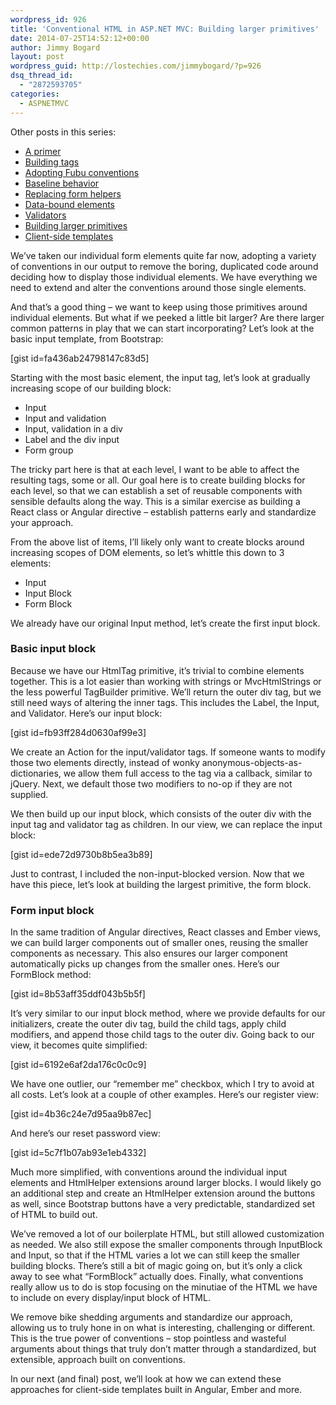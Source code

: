 ```yaml
---
wordpress_id: 926
title: 'Conventional HTML in ASP.NET MVC: Building larger primitives'
date: 2014-07-25T14:52:12+00:00
author: Jimmy Bogard
layout: post
wordpress_guid: http://lostechies.com/jimmybogard/?p=926
dsq_thread_id:
  - "2872593705"
categories:
  - ASPNETMVC
---
```

Other posts in this series:

  * [A primer](http://lostechies.com/jimmybogard/2013/07/18/conventional-html-in-asp-net-mvc-a-primer/)
  * [Building tags](http://lostechies.com/jimmybogard/2013/08/13/conventional-html-in-asp-net-mvc-building-tags/)
  * [Adopting Fubu conventions](http://lostechies.com/jimmybogard/2014/07/11/conventional-html-in-asp-net-mvc-adopting-fubu-conventions/)
  * [Baseline behavior](http://lostechies.com/jimmybogard/2014/07/17/conventional-html-in-asp-net-mvc-baseline-behavior/)
  * [Replacing form helpers](http://lostechies.com/jimmybogard/2014/07/22/conventional-html-in-asp-net-mvc-replacing-form-helpers/)
  * [Data-bound elements](http://lostechies.com/jimmybogard/2014/07/23/conventional-html-in-asp-net-mvc-data-bound-elements/)
  * [Validators](http://lostechies.com/jimmybogard/2014/07/24/conventional-html-in-asp-net-mvc-validators/)
  * [Building larger primitives](http://lostechies.com/jimmybogard/2014/07/25/conventional-html-in-asp-net-mvc-building-larger-primitives/)
  * [Client-side templates](http://lostechies.com/jimmybogard/2014/08/14/conventional-html-in-asp-net-mvc-client-side-templates/)

We’ve taken our individual form elements quite far now, adopting a variety of conventions in our output to remove the boring, duplicated code around deciding how to display those individual elements. We have everything we need to extend and alter the conventions around those single elements.

And that’s a good thing – we want to keep using those primitives around individual elements. But what if we peeked a little bit larger? Are there larger common patterns in play that we can start incorporating? Let’s look at the basic input template, from Bootstrap:

[gist id=fa436ab24798147c83d5]

Starting with the most basic element, the input tag, let’s look at gradually increasing scope of our building block:

  * Input
  * Input and validation
  * Input, validation in a div
  * Label and the div input
  * Form group

The tricky part here is that at each level, I want to be able to affect the resulting tags, some or all. Our goal here is to create building blocks for each level, so that we can establish a set of reusable components with sensible defaults along the way. This is a similar exercise as building a React class or Angular directive – establish patterns early and standardize your approach.

From the above list of items, I’ll likely only want to create blocks around increasing scopes of DOM elements, so let’s whittle this down to 3 elements:

  * Input
  * Input Block
  * Form Block

We already have our original Input method, let’s create the first input block.

### Basic input block

Because we have our HtmlTag primitive, it’s trivial to combine elements together. This is a lot easier than working with strings or MvcHtmlStrings or the less powerful TagBuilder primitive. We’ll return the outer div tag, but we still need ways of altering the inner tags. This includes the Label, the Input, and Validator. Here’s our input block:

[gist id=fb93ff284d0630af99e3]

We create an Action<HtmlTag> for the input/validator tags. If someone wants to modify those two elements directly, instead of wonky anonymous-objects-as-dictionaries, we allow them full access to the tag via a callback, similar to jQuery. Next, we default those two modifiers to no-op if they are not supplied.

We then build up our input block, which consists of the outer div with the input tag and validator tag as children. In our view, we can replace the input block:

[gist id=ede72d9730b8b5ea3b89]

Just to contrast, I included the non-input-blocked version. Now that we have this piece, let’s look at building the largest primitive, the form block.

### Form input block

In the same tradition of Angular directives, React classes and Ember views, we can build larger components out of smaller ones, reusing the smaller components as necessary. This also ensures our larger component automatically picks up changes from the smaller ones. Here’s our FormBlock method:

[gist id=8b53aff35ddf043b5b5f]

It’s very similar to our input block method, where we provide defaults for our initializers, create the outer div tag, build the child tags, apply child modifiers, and append those child tags to the outer div. Going back to our view, it becomes quite simplified:

[gist id=6192e6af2da176c0c0c9]

We have one outlier, our “remember me” checkbox, which I try to avoid at all costs. Let’s look at a couple of other examples. Here’s our register view:

[gist id=4b36c24e7d95aa9b87ec]

And here’s our reset password view:

[gist id=5c7f1b07ab93e1eb4332]

Much more simplified, with conventions around the individual input elements and HtmlHelper extensions around larger blocks. I would likely go an additional step and create an HtmlHelper extension around the buttons as well, since Bootstrap buttons have a very predictable, standardized set of HTML to build out.

We’ve removed a lot of our boilerplate HTML, but still allowed customization as needed. We also still expose the smaller components through InputBlock and Input, so that if the HTML varies a lot we can still keep the smaller building blocks. There’s still a bit of magic going on, but it’s only a click away to see what “FormBlock” actually does. Finally, what conventions really allow us to do is stop focusing on the minutiae of the HTML we have to include on every display/input block of HTML.

We remove bike shedding arguments and standardize our approach, allowing us to truly hone in on what is interesting, challenging or different. This is the true power of conventions – stop pointless and wasteful arguments about things that truly don’t matter through a standardized, but extensible, approach built on conventions.

In our next (and final) post, we’ll look at how we can extend these approaches for client-side templates built in Angular, Ember and more.